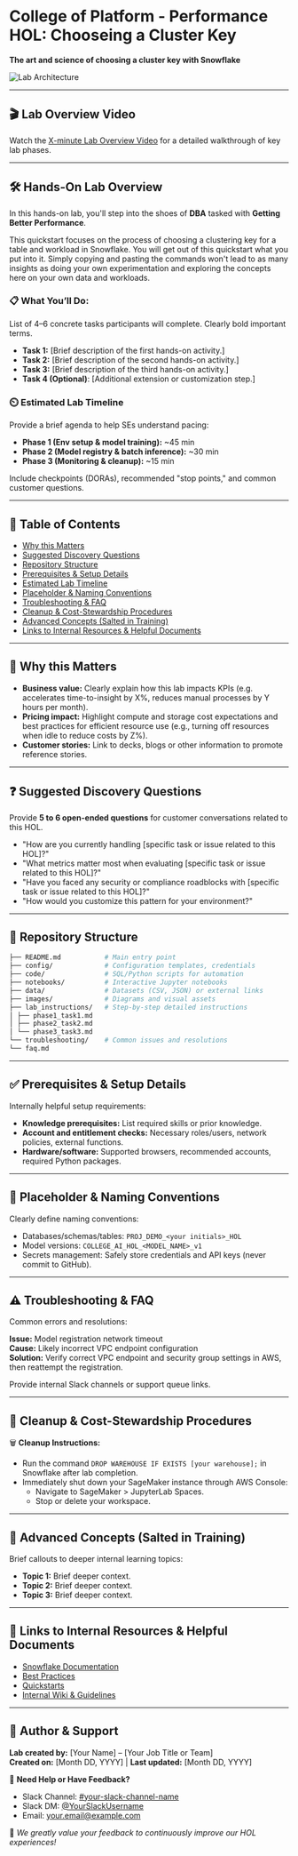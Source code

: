 # College of Platform - Performance HOL: Chooseing a Cluster Key
**The art and science of choosing a cluster key with Snowflake**

![Lab Architecture](images/architecture_diagram.png)

---

## 🎬 Lab Overview Video
Watch the [X-minute Lab Overview Video](overview.mp4) for a detailed walkthrough of key lab phases.

---

## 🛠️ Hands-On Lab Overview

In this hands-on lab, you'll step into the shoes of **DBA** tasked with **Getting Better Performance**.

This quickstart focuses on the process of choosing a clustering key for a table and workload in Snowflake. You will get out of this quickstart what you put into it. Simply copying and pasting the commands won't lead to as many insights as doing your own experimentation and exploring the concepts here on your own data and workloads.


### 📋 What You’ll Do:
List of 4–6 concrete tasks participants will complete. Clearly bold important terms.
- **Task 1:** [Brief description of the first hands-on activity.]
- **Task 2:** [Brief description of the second hands-on activity.]
- **Task 3:** [Brief description of the third hands-on activity.]
- **Task 4 (Optional)**: [Additional extension or customization step.]

### ⏲️ Estimated Lab Timeline

Provide a brief agenda to help SEs understand pacing:

- **Phase 1 (Env setup & model training):** ~45 min
- **Phase 2 (Model registry & batch inference):** ~30 min
- **Phase 3 (Monitoring & cleanup):** ~15 min

Include checkpoints (DORAs), recommended "stop points," and common customer questions.
  
---

## 📖 Table of Contents

- [Why this Matters](#why-this-matters)
- [Suggested Discovery Questions](#suggested-discovery-questions)
- [Repository Structure](#repository-structure)
- [Prerequisites & Setup Details](#prerequisites--setup-details)
- [Estimated Lab Timeline](#estimated-lab-timeline)
- [Placeholder & Naming Conventions](#placeholder--naming-conventions)
- [Troubleshooting & FAQ](#troubleshooting--faq)
- [Cleanup & Cost-Stewardship Procedures](#cleanup--cost-stewardship-procedures)
- [Advanced Concepts (Salted in Training)](#advanced-concepts-salted-in-training)
- [Links to Internal Resources & Helpful Documents](#links-to-internal-resources--helpful-documents)

---

## 📌 Why this Matters

- **Business value:** Clearly explain how this lab impacts KPIs (e.g. accelerates time-to-insight by X%, reduces manual processes by Y hours per month).
- **Pricing impact:** Highlight compute and storage cost expectations and best practices for efficient resource use (e.g., turning off resources when idle to reduce costs by Z%).
- **Customer stories:** Link to decks, blogs or other information to promote reference stories.

---

## ❓ Suggested Discovery Questions

Provide **5 to 6 open-ended questions** for customer conversations related to this HOL.

- "How are you currently handling [specific task or issue related to this HOL]?"
- "What metrics matter most when evaluating [specific task or issue related to this HOL]?"
- "Have you faced any security or compliance roadblocks with [specific task or issue related to this HOL]?"
- "How would you customize this pattern for your environment?"

---

## 📂 Repository Structure

```bash
├── README.md           # Main entry point
├── config/             # Configuration templates, credentials
├── code/               # SQL/Python scripts for automation
├── notebooks/          # Interactive Jupyter notebooks
├── data/               # Datasets (CSV, JSON) or external links
├── images/             # Diagrams and visual assets
├── lab_instructions/   # Step-by-step detailed instructions
│ ├── phase1_task1.md
│ ├── phase2_task2.md
│ └── phase3_task3.md
└── troubleshooting/    # Common issues and resolutions
└── faq.md
```
---

## ✅ Prerequisites & Setup Details

Internally helpful setup requirements:

- **Knowledge prerequisites:** List required skills or prior knowledge.
- **Account and entitlement checks:** Necessary roles/users, network policies, external functions.
- **Hardware/software:** Supported browsers, recommended accounts, required Python packages.

---

## 🔖 Placeholder & Naming Conventions

Clearly define naming conventions:

- Databases/schemas/tables: `PROJ_DEMO_<your initials>_HOL`
- Model versions: `COLLEGE_AI_HOL_<MODEL_NAME>_v1`
- Secrets management: Safely store credentials and API keys (never commit to GitHub).

---

## ⚠️ Troubleshooting & FAQ

Common errors and resolutions:

**Issue:** Model registration network timeout  
**Cause:** Likely incorrect VPC endpoint configuration  
**Solution:** Verify correct VPC endpoint and security group settings in AWS, then reattempt the registration.

Provide internal Slack channels or support queue links.

---

## 🧹 Cleanup & Cost-Stewardship Procedures

🗑 **Cleanup Instructions:**
- Run the command `DROP WAREHOUSE IF EXISTS [your warehouse];` in Snowflake after lab completion.
- Immediately shut down your SageMaker instance through AWS Console:
  - Navigate to SageMaker > JupyterLab Spaces.
  - Stop or delete your workspace.

---

## 📘 Advanced Concepts (Salted in Training)

Brief callouts to deeper internal learning topics:

- **Topic 1:** Brief deeper context.
- **Topic 2:** Brief deeper context.
- **Topic 3:** Brief deeper context.

---

## 🔗 Links to Internal Resources & Helpful Documents

- [Snowflake Documentation](#)
- [Best Practices](#)
- [Quickstarts](#)
- [Internal Wiki & Guidelines](#)

---

## 👤 Author & Support

**Lab created by:** [Your Name] – [Your Job Title or Team]  
**Created on:** [Month DD, YYYY] | **Last updated:** [Month DD, YYYY]

💬 **Need Help or Have Feedback?**  
- Slack Channel: [#your-slack-channel-name](https://your-slack-channel-link)  
- Slack DM: [@YourSlackUsername](https://your-direct-slack-profile-link)  
- Email: [your.email@example.com](mailto:your.email@example.com)

🌟 *We greatly value your feedback to continuously improve our HOL experiences!*
